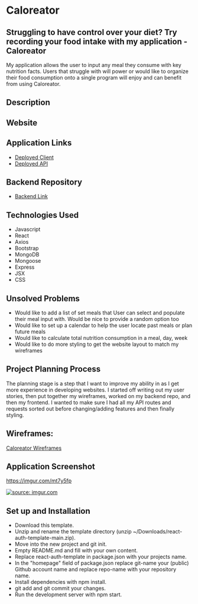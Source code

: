 # Caloreator
## Struggling to have control over your diet?  Try recording your food intake with my application - Caloreator

My application allows the user to input any meal they consume with key nutrition facts.  Users that struggle with will power or would like to organize their food consumption onto a single program will enjoy and can benefit from using Caloreator.

## Description

## Website



## Application Links

- [Deployed Client](https://kikig13.github.io/Caloreator-Project4-Frontend)
- [Deployed API](https://shielded-sierra-15733.herokuapp.com/)

## Backend Repository

- [Backend Link](https://github.com/KikiG13/Project4-Backend)


## Technologies Used

- Javascript
- React
- Axios
- Bootstrap
- MongoDB
- Mongoose
- Express
- JSX
- CSS



## Unsolved Problems

- Would like to add a list of set meals that User can select and populate their meal input with.  Would be nice to provide a random option too
- Would like to set up a calendar to help the user locate past meals or plan future meals
- Would like to calculate total nutrition consumption in a meal, day, week
- Would like to do more styling to get the website layout to match my wireframes

## Project Planning Process

The planning stage is a step that I want to improve my ability in as I get more experience in developing websites.  I started off writing out my user stories, then put together my wireframes, worked on my backend repo, and then my frontend.  I wanted to make sure I had all my API routes and requests sorted out before changing/adding features and then finally styling.

## Wireframes:

[Caloreator Wireframes](https://jamboard.google.com/d/1HwD16XW2I4VZ7Y3b_2rhZZ8l-UbUqIVKKvULeK1Ci_w/viewer?f=2)

## Application Screenshot

https://imgur.com/mt7y5fp

<a href="https://imgur.com/mt7y5fp"><img src="https://i.imgur.com/mt7y5fp.png" title="source: imgur.com" /></a>

## Set up and Installation

- Download this template.
- Unzip and rename the template directory (unzip ~/Downloads/react-auth-template-main.zip).
- Move into the new project and git init.
- Empty README.md and fill with your own content.
- Replace react-auth-template in package.json with your projects name.
- In the "homepage" field of package.json replace git-name your (public) Github account name and replace repo-name with your repository name.
- Install dependencies with npm install.
- git add and git commit your changes.
- Run the development server with npm start.